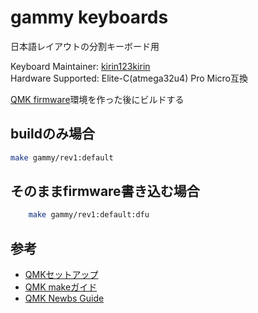 # gammy keyboards

日本語レイアウトの分割キーボード用

Keyboard Maintainer: [kirin123kirin](https://github.com/kirin123kirin)  
Hardware Supported: Elite-C(atmega32u4) Pro Micro互換

[QMK firmware](https://github.com/qmk/qmk_firmware)環境を作った後にビルドする


## buildのみ場合
```bash
make gammy/rev1:default
```
## そのままfirmware書き込む場合
```bash
    make gammy/rev1:default:dfu
```

## 参考
* [QMKセットアップ](https://docs.qmk.fm/#/getting_started_build_tools)
* [QMK makeガイド](https://docs.qmk.fm/#/getting_started_make_guide)
* [QMK Newbs Guide](https://docs.qmk.fm/#/newbs)
